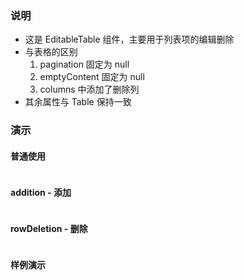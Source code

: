 ### 说明

-   这是 EditableTable 组件，主要用于列表项的编辑删除
-   与表格的区别
    1. pagination 固定为 null
    2. emptyContent 固定为 null
    3. columns 中添加了删除列
-   其余属性与 Table 保持一致

### 演示

#### 普通使用

```js {"codepath": "editableTable.jsx"}
```

#### addition - 添加

```js {"codepath": "addition.jsx"}
```

#### rowDeletion - 删除

```js {"codepath": "rowDeletion.jsx"}
```

#### 样例演示

```js {"codepath": "demo.jsx"}
```

